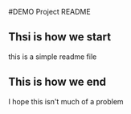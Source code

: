 #DEMO Project README

## Thsi is how we start
this is a simple readme file 

## This is how we end
I hope this isn't much of a problem
